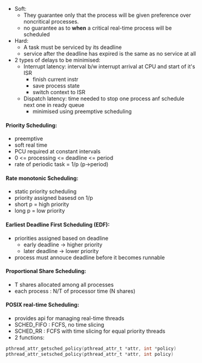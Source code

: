 - Soft:
	- They guarantee only that the process will be given preference over noncritical processes.
	- no guarantee as to **when** a critical real-time process will be scheduled
- Hard:
	- A task must be serviced by its deadline
	- service after the deadline has expired is the same as no service at all
- 2 types of delays to be minimised:
	- Interrupt latency: interval b/w interrupt arrival at CPU and start of it's ISR
		- finish current instr
		- save process state
		- switch context to ISR
	- Dispatch latency: time needed to stop one process anf schedule next one in ready queue
		- minimised using preemptive scheduling

#### Priority Scheduling:
- preemptive
- soft real time
- PCU required at constant intervals
- 0 <= processing <= deadline <= period
- rate of periodic task = 1/p (p->period)

#### Rate monotonic Scheduling:
- static priority scheduling
- priority assigned basesd on 1/p
- short p = high priority
- long p = low priority

#### Earliest Deadline First Scheduling (EDF):
- priorities assigned based on deadline
	- early deadline -> higher priority
	- later deadline -> lower priority
- process must annouce deadline before it becomes runnable

#### Proportional Share Scheduling:
- T shares allocated among all processes
- each process : N/T of processor time (N shares)

#### POSIX real-time Scheduling:
- provides api for managing real-time threads
- SCHED_FIFO : FCFS, no time slicing
- SCHED_RR : FCFS with time slicing for equal priority threads
- 2 functions:
```C
pthread_attr_getsched_policy(pthread_attr_t *attr, int *policy)
pthread_attr_setsched_policy(pthread_attr_t *attr, int policy)
```